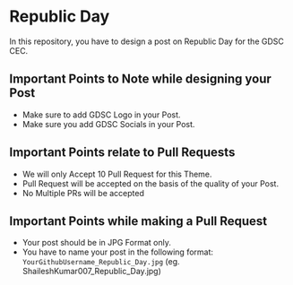 # Republic Day
In this repository, you have to design a post on Republic Day for the GDSC CEC.

## Important Points to Note while designing your Post
- Make sure to add GDSC Logo in your Post.
- Make sure you add GDSC Socials in your Post.


## Important Points relate to Pull Requests
- We will only Accept 10 Pull Request for this Theme.
- Pull Request will be accepted on the basis of the quality of your Post.
- No Multiple PRs will be accepted


## Important Points while making a Pull Request
- Your post should be in JPG Format only.
- You have to name your post in the following format:
 `YourGithubUsername_Republic_Day.jpg`
 (eg. ShaileshKumar007_Republic_Day.jpg)
